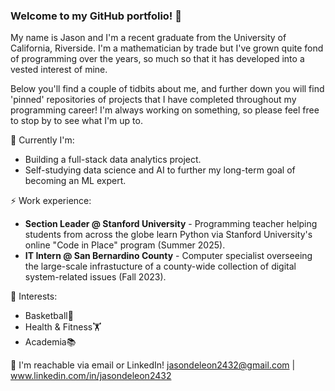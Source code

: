 ### Welcome to my GitHub portfolio! 👋

My name is Jason and I'm a recent graduate from the University of California, Riverside. I'm a mathematician by trade but I've grown quite fond of programming over the years, so much so that it has developed into a vested interest of mine.

Below you'll find a couple of tidbits about me, and further down you will find 'pinned' repositories of projects that I have completed throughout my programming career! I'm always working on something, so please feel free to stop by to see what I'm up to.

🔭 Currently I'm:
- Building a full-stack data analytics project.
- Self-studying data science and AI to further my long-term goal of becoming an ML expert.

⚡ Work experience:
<!--- **IT Specialist (incoming) @ Stealth Startup** - Software engineer enhancing the training for over 100k students throughout the country via the use of digital instruction and VR simulation (est. Summer 2025).-->
- **Section Leader @ Stanford University** - Programming teacher helping students from across the globe learn Python via Stanford University's online "Code in Place" program (Summer 2025).
- **IT Intern @ San Bernardino County** - Computer specialist overseeing the large-scale infrastucture of a county-wide collection of digital system-related issues (Fall 2023).

🌱 Interests:
- Basketball🏀
- Health & Fitness🏋️
- Academia📚

💬 I'm reachable via email or LinkedIn! jasondeleon2432@gmail.com | www.linkedin.com/in/jasondeleon2432

<!--
**jSwAggy01/jSwAggy01** is a ✨ _special_ ✨ repository because its `README.md` (this file) appears on your GitHub profile.

Here are some ideas to get you started:

- 🔭 I’m currently working on ...
- 🌱 I’m currently learning ...
- 👯 I’m looking to collaborate on ...
- 🤔 I’m looking for help with ...
- 💬 Ask me about ...
- 📫 How to reach me: ...
- 😄 Pronouns: ...
- ⚡ Fun fact: ...
-->
